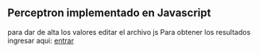 ## Perceptron implementado en Javascript

para dar de alta los valores editar el archivo js
Para obtener los resultados ingresar aqui: [entrar](https://simpleverso.github.io/perceptronJS/)
